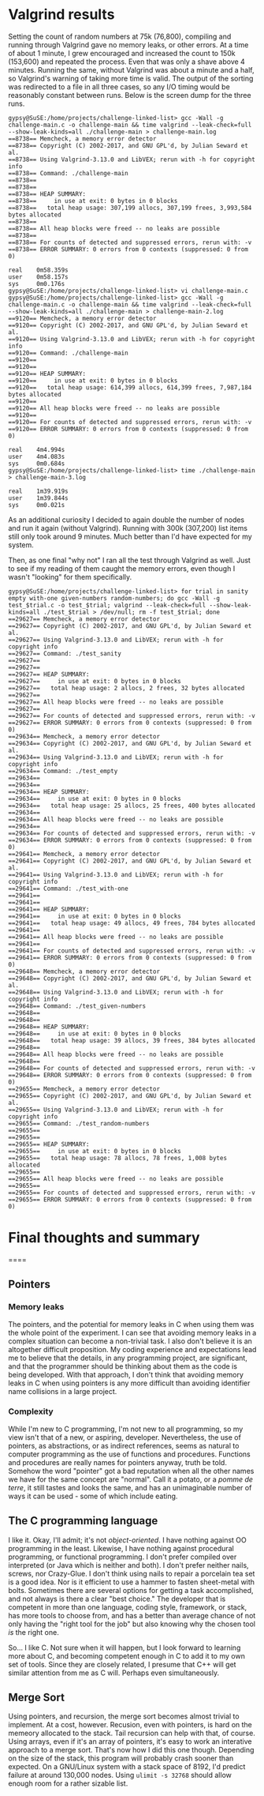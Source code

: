 # Valgrind results

Setting the count of random numbers at 75k (76,800), compiling and running through Valgrind gave no memory leaks, or other errors. At a time of about 1 minute, I grew encouraged and increased the count to 150k (153,600) and repeated the process. Even that was only a shave above 4 minutes. Running the same, without Valgrind was about a minute and a half, so Valgrind's warning of taking more time is valid. The output of the sorting was redirected to a file in all three cases, so any I/O timing would be reasonably constant between runs. Below is the screen dump for the three runs.


    gypsy@SuSE:/home/projects/challenge-linked-list> gcc -Wall -g challenge-main.c -o challenge-main && time valgrind --leak-check=full --show-leak-kinds=all ./challenge-main > challenge-main.log
    ==8738== Memcheck, a memory error detector
    ==8738== Copyright (C) 2002-2017, and GNU GPL'd, by Julian Seward et al.
    ==8738== Using Valgrind-3.13.0 and LibVEX; rerun with -h for copyright info
    ==8738== Command: ./challenge-main
    ==8738==
    ==8738==
    ==8738== HEAP SUMMARY:
    ==8738==     in use at exit: 0 bytes in 0 blocks
    ==8738==   total heap usage: 307,199 allocs, 307,199 frees, 3,993,584 bytes allocated
    ==8738==
    ==8738== All heap blocks were freed -- no leaks are possible
    ==8738==
    ==8738== For counts of detected and suppressed errors, rerun with: -v
    ==8738== ERROR SUMMARY: 0 errors from 0 contexts (suppressed: 0 from 0)

    real    0m58.359s
    user    0m58.157s
    sys     0m0.176s
    gypsy@SuSE:/home/projects/challenge-linked-list> vi challenge-main.c
    gypsy@SuSE:/home/projects/challenge-linked-list> gcc -Wall -g challenge-main.c -o challenge-main && time valgrind --leak-check=full --show-leak-kinds=all ./challenge-main > challenge-main-2.log
    ==9120== Memcheck, a memory error detector
    ==9120== Copyright (C) 2002-2017, and GNU GPL'd, by Julian Seward et al.
    ==9120== Using Valgrind-3.13.0 and LibVEX; rerun with -h for copyright info
    ==9120== Command: ./challenge-main
    ==9120==
    ==9120==
    ==9120== HEAP SUMMARY:
    ==9120==     in use at exit: 0 bytes in 0 blocks
    ==9120==   total heap usage: 614,399 allocs, 614,399 frees, 7,987,184 bytes allocated
    ==9120==
    ==9120== All heap blocks were freed -- no leaks are possible
    ==9120==
    ==9120== For counts of detected and suppressed errors, rerun with: -v
    ==9120== ERROR SUMMARY: 0 errors from 0 contexts (suppressed: 0 from 0)

    real    4m4.994s
    user    4m4.083s
    sys     0m0.684s
    gypsy@SuSE:/home/projects/challenge-linked-list> time ./challenge-main > challenge-main-3.log

    real    1m39.919s
    user    1m39.844s
    sys     0m0.021s

As an additional curiosity I decided to again double the number of nodes and run it again (without Valgrind). Running with 300k (307,200) list items still only took around 9 minutes. Much better than I'd have expected for my system.

Then, as one final "why not" I ran all the test through Valgrind as well. Just to see if my reading of them caught the memory errors, even though I wasn't "looking" for them specifically.

    gypsy@SuSE:/home/projects/challenge-linked-list> for trial in sanity empty with-one given-numbers random-numbers; do gcc -Wall -g test_$trial.c -o test_$trial; valgrind --leak-check=full --show-leak-kinds=all ./test_$trial > /dev/null; rm -f test_$trial; done
    ==29627== Memcheck, a memory error detector
    ==29627== Copyright (C) 2002-2017, and GNU GPL'd, by Julian Seward et al.
    ==29627== Using Valgrind-3.13.0 and LibVEX; rerun with -h for copyright info
    ==29627== Command: ./test_sanity
    ==29627==
    ==29627==
    ==29627== HEAP SUMMARY:
    ==29627==     in use at exit: 0 bytes in 0 blocks
    ==29627==   total heap usage: 2 allocs, 2 frees, 32 bytes allocated
    ==29627==
    ==29627== All heap blocks were freed -- no leaks are possible
    ==29627==
    ==29627== For counts of detected and suppressed errors, rerun with: -v
    ==29627== ERROR SUMMARY: 0 errors from 0 contexts (suppressed: 0 from 0)
    ==29634== Memcheck, a memory error detector
    ==29634== Copyright (C) 2002-2017, and GNU GPL'd, by Julian Seward et al.
    ==29634== Using Valgrind-3.13.0 and LibVEX; rerun with -h for copyright info
    ==29634== Command: ./test_empty
    ==29634==
    ==29634==
    ==29634== HEAP SUMMARY:
    ==29634==     in use at exit: 0 bytes in 0 blocks
    ==29634==   total heap usage: 25 allocs, 25 frees, 400 bytes allocated
    ==29634==
    ==29634== All heap blocks were freed -- no leaks are possible
    ==29634==
    ==29634== For counts of detected and suppressed errors, rerun with: -v
    ==29634== ERROR SUMMARY: 0 errors from 0 contexts (suppressed: 0 from 0)
    ==29641== Memcheck, a memory error detector
    ==29641== Copyright (C) 2002-2017, and GNU GPL'd, by Julian Seward et al.
    ==29641== Using Valgrind-3.13.0 and LibVEX; rerun with -h for copyright info
    ==29641== Command: ./test_with-one
    ==29641==
    ==29641==
    ==29641== HEAP SUMMARY:
    ==29641==     in use at exit: 0 bytes in 0 blocks
    ==29641==   total heap usage: 49 allocs, 49 frees, 784 bytes allocated
    ==29641==
    ==29641== All heap blocks were freed -- no leaks are possible
    ==29641==
    ==29641== For counts of detected and suppressed errors, rerun with: -v
    ==29641== ERROR SUMMARY: 0 errors from 0 contexts (suppressed: 0 from 0)
    ==29648== Memcheck, a memory error detector
    ==29648== Copyright (C) 2002-2017, and GNU GPL'd, by Julian Seward et al.
    ==29648== Using Valgrind-3.13.0 and LibVEX; rerun with -h for copyright info
    ==29648== Command: ./test_given-numbers
    ==29648==
    ==29648==
    ==29648== HEAP SUMMARY:
    ==29648==     in use at exit: 0 bytes in 0 blocks
    ==29648==   total heap usage: 39 allocs, 39 frees, 384 bytes allocated
    ==29648==
    ==29648== All heap blocks were freed -- no leaks are possible
    ==29648==
    ==29648== For counts of detected and suppressed errors, rerun with: -v
    ==29648== ERROR SUMMARY: 0 errors from 0 contexts (suppressed: 0 from 0)
    ==29655== Memcheck, a memory error detector
    ==29655== Copyright (C) 2002-2017, and GNU GPL'd, by Julian Seward et al.
    ==29655== Using Valgrind-3.13.0 and LibVEX; rerun with -h for copyright info
    ==29655== Command: ./test_random-numbers
    ==29655==
    ==29655==
    ==29655== HEAP SUMMARY:
    ==29655==     in use at exit: 0 bytes in 0 blocks
    ==29655==   total heap usage: 78 allocs, 78 frees, 1,008 bytes allocated
    ==29655==
    ==29655== All heap blocks were freed -- no leaks are possible
    ==29655==
    ==29655== For counts of detected and suppressed errors, rerun with: -v
    ==29655== ERROR SUMMARY: 0 errors from 0 contexts (suppressed: 0 from 0)


# Final thoughts and summary

====

## Pointers

### Memory leaks

The pointers, and the potential for memory leaks in C when using them was the whole point of the experiment. I can see that avoiding memory leaks in a complex situation can become a non-trivial task. I also don't believe it is an altogether difficult proposition. My coding experience and expectations lead me to believe that the details, in any programming project, are significant, and that the programmer should be thinking about them as the code is being developed. With that approach, I don't think that avoiding memory leaks in C when using pointers is any more difficult than avoiding identifier name collisions in a large project.

### Complexity

While I'm new to C programming, I'm not new to all programming, so my view isn't that of a new, or aspiring, developer. Nevertheless, the use of pointers, as abstractions, or as indirect references, seems as natural to computer programming as the use of functions and procedures. Functions and procedures are really names for pointers anyway, truth be told. Somehow the word "pointer" got a bad reputation when all the other names we have for the same concept are "normal". Call it a potato, or a _pomme de terre_, it still tastes and looks the same, and has an unimaginable number of ways it can be used - some of which include eating.

## The C programming language

I like it. Okay, I'll admit; it's not _object-oriented_. I have nothing against OO programming in the least. Likewise, I have nothing against procedural programming, or functional programming. I don't prefer compiled over interpreted (or Java which is neither and both). I don't prefer neither nails, screws, nor Crazy-Glue. I don't think using nails to repair a porcelain tea set is a good idea. Nor is it efficient to use a hammer to fasten sheet-metal with bolts. Sometimes there are several options for getting a task accomplished, and not always is there a clear "best choice." The developer that is competent in more than one language, coding style, framework, or stack, has more tools to choose from, and has a better than average chance of not only having the "right tool for the job" but also knowing why the chosen tool _is_ the right one.

So... I like C. Not sure when it will happen, but I look forward to learning more about C, and becoming competent enough in C to add it to my own set of tools. Since they are closely related, I presume that C++ will get similar attention from me as C will. Perhaps even simultaneously.

## Merge Sort

Using pointers, and recursion, the merge sort becomes almost trivial to implement. At a cost, however. Recusion, even with pointers, is hard on the memeory allocated to the stack. Tail recursion can help with that, of course. Using arrays, even if it's an array of pointers, it's easy to work an interative approach to a merge sort. That's now how I did this one though. Depending on the size of the stack, this program will probably crash sooner than expected. On a GNU/Linux system with a stack space of 8192, I'd predict failure at around 130,000 nodes. Using `ulimit -s 32768` should allow enough room for a rather sizable list.




